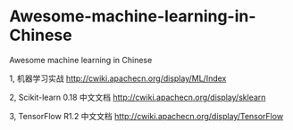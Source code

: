 # Awesome-machine-learning-in-Chinese
Awesome machine learning in Chinese

1, 机器学习实战 http://cwiki.apachecn.org/display/ML/Index

2, Scikit-learn 0.18 中文文档 http://cwiki.apachecn.org/display/sklearn

3, TensorFlow R1.2 中文文档 http://cwiki.apachecn.org/display/TensorFlow
